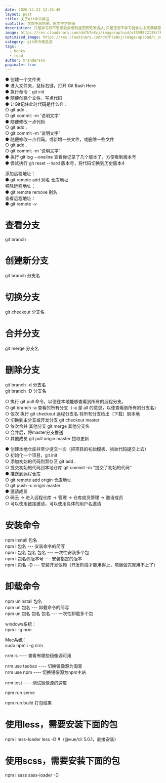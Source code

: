 ```yaml
---
date: 2020-11-22 12:26:40
layout: post
title: 关于git命令推送
subtitle: 学而不思则罔，思而不学则殆
description: 只是学习却不思考就会感到迷茫而无所适从,只是空想不学习就会心中充满疑惑而无定见。 
image: https://res.cloudinary.com/dm7h7e8xj/image/upload/v1559822138/theme9_v273a9.jpg
optimized_image: https://res.cloudinary.com/dm7h7e8xj/image/upload/c_scale,w_380/v1559822138/theme9_v273a9.jpg
category: git命令推送送
tags:
  - books
  - read
author: mranderson
paginate: true
---
```



● 创建一个文件夹<br>
● 进入文件夹，鼠标右键，打开 Git Bash Here<br>
● 执行命令：git init<br>
● 随便创建个文件，写点代码<br>
● 让Git记住此时代码是什么样：<br>
  ○ git add .<br>
  ○ git commit -m '说明文字'<br>
● 随便修改一点代码<br>
  ○ git add .<br>
  ○ git commit -m '说明文字'<br>
● 随便修改一点代码，或新增一些文件，或删除一些文件<br>
  ○ git add .<br>
  ○ git commit -m '说明文字'<br>
● 执行 git log --oneline 查看你记录了几个版本了，方便看到版本号<br>
● 尝试执行 git reset --hard 版本号，将代码切换到历史版本4<br>



添加远程地址：<br>
● git remote add 别名 仓库地址<br>
移除远程地址：<br>
● git remote remove 别名<br>
查看远程地址：<br>
● git remote -v<br>


# 查看分支<br>
git branch<br>

# 创建新分支<br>
git branch 分支名<br>

# 切换分支<br>
git checkout 分支名<br>

# 合并分支<br>
git merge 分支名<br>

# 删除分支<br>
git branch -d 分支名<br>
git branch -D 分支名<br>





  ○ 执行 git pull  命令，以便在本地能够查看到所有的远程分支。<br>
  ○ git branch -a 查看的所有分支（-a 是 all 的意思，以便查看到所有的分支名）<br>
  ○ 依次 执行 git checkout 远程分支名  将所有分支检出（下载）到本地<br>
  ○ 切换到主分支或开发分支 git checkout master <br>
  ○ 依次合并 其他分支 git merge 其他分支名 <br>
  ○ 合并后，将master分支推送<br>
  ○ 其他成员 git pull origin master 拉取更新<br>



● 创建本地仓库并至少提交一次（把项目的初始模板、初始代码提交上去）<br>
  ○ 初始化一个项目，git init<br>
  ○ 添加初始的代码到暂存区 git add .<br>
  ○ 提交初始的代码到本地仓库 git commit -m "提交了初始的代码"<br>
● 推送到远程仓库<br>
  ○ git remote add origin 仓库地址<br>
  ○ git push -u origin master<br>
● 邀请成员<br>
  ○ 码云 -> 进入远程仓库 -> 管理 -> 仓库成员管理 -> 邀请成员<br>
  ○ 可以使用链接邀请，可以使用具体的用户名邀请<br>



# 安装命令<br>
npm install 包名<br>
npm i 包名                 ---  安装命令的简写<br>
npm i 包名 包名 包名        --- 一次性安装多个包<br>
npm i 包名@版本号           --- 安装指定的版本<br>
npm i 包名 -D              --- 安装开发依赖（开发阶段才能用得上，项目做完就用不上了）<br>

# 卸载命令<br>
npm uninstall 包名<br>
npm un 包名                --- 卸载命令的简写<br>
npm un 包名 包名 包名       --- 一次性卸载多个包<br>

windows系统：<br>
npm i -g nrm<br>

Mac系统：<br>
sudo npm i -g nrm<br>

nrm ls         ---- 查看有哪些镜像源可用<br>

nrm use taobao ---- 切换镜像源为淘宝<br>
nrm use npm    ---- 切换镜像源为npm主站<br>

nrm test       ---- 测试镜像源的速度<br>


npm run serve<br>


npm run build 打包结果<br>


# 使用less，需要安装下面的包<br>
npm i less-loader less -D           #（@vue/cli 5.0.1，直接安装）<br>

# 使用scss，需要安装下面的包<br>
npm i sass sass-loader -D <br>









